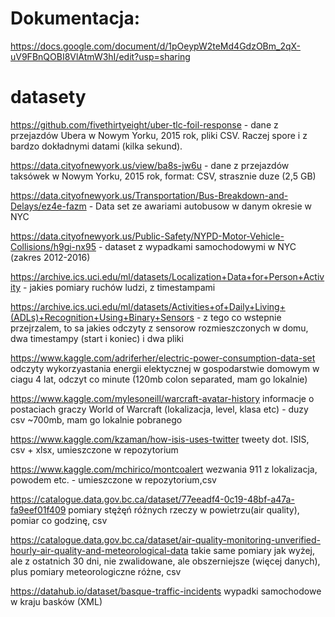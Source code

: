 # Dokumentacja:
https://docs.google.com/document/d/1pOeypW2teMd4GdzOBm_2qX-uV9FBnQOBI8VlAtmW3hI/edit?usp=sharing

# datasety

https://github.com/fivethirtyeight/uber-tlc-foil-response - dane z przejazdów Ubera w Nowym Yorku, 2015 rok, pliki CSV. Raczej spore i z bardzo dokładnymi datami (kilka sekund).

https://data.cityofnewyork.us/view/ba8s-jw6u - dane z przejazdów taksówek w Nowym Yorku, 2015 rok, format: CSV, strasznie duze (2,5 GB)

https://data.cityofnewyork.us/Transportation/Bus-Breakdown-and-Delays/ez4e-fazm - Data set ze awariami autobusow w danym okresie w NYC

https://data.cityofnewyork.us/Public-Safety/NYPD-Motor-Vehicle-Collisions/h9gi-nx95 - dataset z wypadkami samochodowymi w NYC (zakres 2012-2016)

https://archive.ics.uci.edu/ml/datasets/Localization+Data+for+Person+Activity - jakies pomiary ruchów ludzi, z timestampami

https://archive.ics.uci.edu/ml/datasets/Activities+of+Daily+Living+(ADLs)+Recognition+Using+Binary+Sensors - z tego co wstepnie przejrzalem, to sa jakies odczyty z sensorow rozmieszczonych w domu, dwa timestampy (start i koniec) i dwa pliki

https://www.kaggle.com/adriferher/electric-power-consumption-data-set
odczyty wykorzyastania energii elektycznej w gospodarstwie domowym w ciagu 4 lat, odczyt co minute (120mb colon separated, mam go lokalnie)

https://www.kaggle.com/mylesoneill/warcraft-avatar-history
informacje o postaciach graczy World of Warcraft (lokalizacja, level, klasa etc) - duzy csv ~700mb, mam go lokalnie pobranego

https://www.kaggle.com/kzaman/how-isis-uses-twitter
tweety dot. ISIS, csv + xlsx, umieszczone w repozytorium

https://www.kaggle.com/mchirico/montcoalert
wezwania 911 z lokalizacja, powodem etc. - umieszczone w repozytorium,csv

https://catalogue.data.gov.bc.ca/dataset/77eeadf4-0c19-48bf-a47a-fa9eef01f409
pomiary stężęń różnych rzeczy w powietrzu(air quality), pomiar co godzinę, csv

https://catalogue.data.gov.bc.ca/dataset/air-quality-monitoring-unverified-hourly-air-quality-and-meteorological-data
takie same pomiary jak wyżej, ale z ostatnich 30 dni, nie zwalidowane, ale obszerniejsze (więcej danych), plus pomiary meteorologiczne różne, csv

https://datahub.io/dataset/basque-traffic-incidents
wypadki samochodowe w kraju basków (XML)



